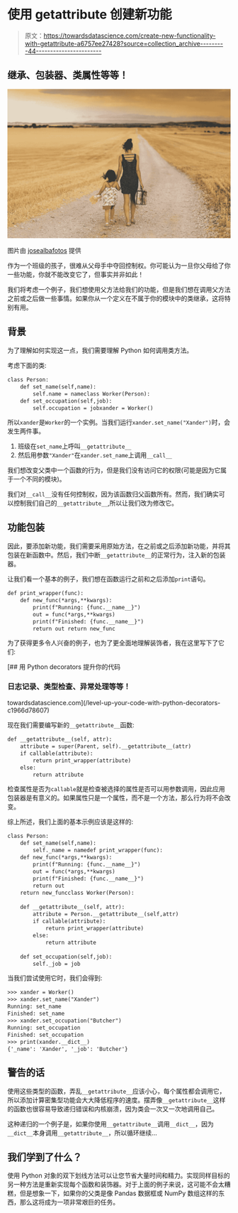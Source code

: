 # 使用 __getattribute__ 创建新功能

> 原文：<https://towardsdatascience.com/create-new-functionality-with-getattribute-a6757ee27428?source=collection_archive---------44----------------------->

## 继承、包装器、类属性等等！

![](img/67dd0c5e478d95b67e36882be8ff91c9.png)

图片由 [josealbafotos](https://pixabay.com/users/josealbafotos-1624766/) 提供

作为一个班级的孩子，很难从父母手中夺回控制权。你可能认为一旦你父母给了你一些功能，你就不能改变它了，但事实并非如此！

我们将考虑一个例子，我们想使用父方法给我们的功能，但是我们想在调用父方法之前或之后做一些事情。如果你从一个定义在不属于你的模块中的类继承，这将特别有用。

## 背景

为了理解如何实现这一点，我们需要理解 Python 如何调用类方法。

考虑下面的类:

```
class Person:
    def set_name(self,name):
        self.name = nameclass Worker(Person):
    def set_occupation(self,job):
        self.occupation = jobxander = Worker()
```

所以`xander`是`Worker`的一个实例。当我们运行`xander.set_name("Xander")`时，会发生两件事。

1.  班级在`set_name`上呼叫`__getattribute__`
2.  然后用参数`"Xander"`在`xander.set_name`上调用`__call__`

我们想改变父类中一个函数的行为，但是我们没有访问它的权限(可能是因为它属于一个不同的模块)。

我们对`__call__`没有任何控制权，因为该函数归父函数所有。然而，我们确实可以控制我们自己的`__getattribute__`,所以让我们改为修改它。

## 功能包装

因此，要添加新功能，我们需要采用原始方法，在之前或之后添加新功能，并将其包装在新函数中。然后，我们中断`__getattribute__`的正常行为，注入新的包装器。

让我们看一个基本的例子，我们想在函数运行之前和之后添加`print`语句。

```
def print_wrapper(func):
    def new_func(*args,**kwargs):
        print(f"Running: {func.__name__}")
        out = func(*args,**kwargs)
        print(f"Finished: {func.__name__}")
        return out return new_func
```

为了获得更多令人兴奋的例子，也为了更全面地理解装饰者，我在这里写下了它们:

[](/level-up-your-code-with-python-decorators-c1966d78607) [## 用 Python decorators 提升你的代码

### 日志记录、类型检查、异常处理等等！

towardsdatascience.com](/level-up-your-code-with-python-decorators-c1966d78607) 

现在我们需要编写新的`__getattribute__`函数:

```
def __getattribute__(self, attr):
    attribute = super(Parent, self).__getattribute__(attr)
    if callable(attribute):
        return print_wrapper(attribute)
    else:
        return attribute
```

检查属性是否为`callable`就是检查被选择的属性是否可以用参数调用，因此应用包装器是有意义的。如果属性只是一个属性，而不是一个方法，那么行为将不会改变。

综上所述，我们上面的基本示例应该是这样的:

```
class Person:
    def set_name(self,name):
        self._name = namedef print_wrapper(func):
    def new_func(*args,**kwargs):
        print(f"Running: {func.__name__}")
        out = func(*args,**kwargs)
        print(f"Finished: {func.__name__}")
        return out
    return new_funcclass Worker(Person):

    def __getattribute__(self, attr):
        attribute = Person.__getattribute__(self,attr)
        if callable(attribute):
            return print_wrapper(attribute)
        else:
            return attribute

    def set_occupation(self,job):
        self._job = job
```

当我们尝试使用它时，我们会得到:

```
>>> xander = Worker()
>>> xander.set_name("Xander")
Running: set_name
Finished: set_name
>>> xander.set_occupation("Butcher")
Running: set_occupation
Finished: set_occupation
>>> print(xander.__dict__)
{'_name': 'Xander', '_job': 'Butcher'}
```

## 警告的话

使用这些类型的函数，弄乱`__getattribute__`应该小心，每个属性都会调用它，所以添加计算密集型功能会大大降低程序的速度。摆弄像`__getattribute__`这样的函数也很容易导致递归错误和内核崩溃，因为类会一次又一次地调用自己。

这种递归的一个例子是，如果你使用`__getattribute__`调用`__dict__`，因为`__dict__`本身调用`__getattribute__`，所以循环继续…

## 我们学到了什么？

使用 Python 对象的双下划线方法可以让您节省大量时间和精力。实现同样目标的另一种方法是重新实现每个函数和装饰器。对于上面的例子来说，这可能不会太糟糕，但是想象一下，如果你的父类是像 Pandas 数据框或 NumPy 数组这样的东西，那么这将成为一项非常艰巨的任务。